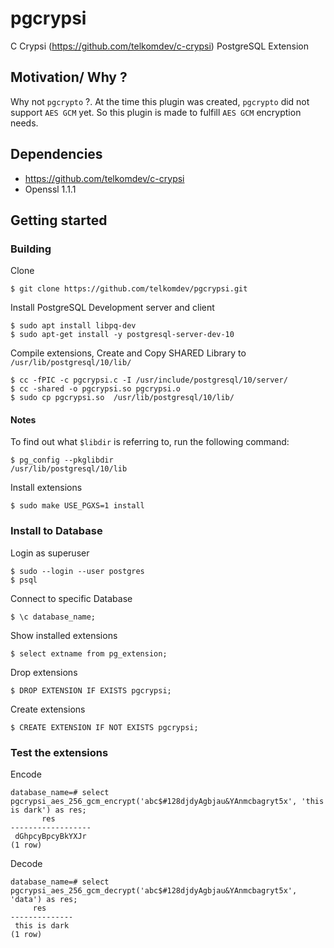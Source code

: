 # pgcrypsi

C Crypsi (https://github.com/telkomdev/c-crypsi) PostgreSQL Extension

## Motivation/ Why ?
Why not `pgcrypto` ?. At the time this plugin was created, `pgcrypto` did not support `AES GCM` yet. So this plugin is made to fulfill `AES GCM` encryption needs.

## Dependencies
- https://github.com/telkomdev/c-crypsi
- Openssl 1.1.1

## Getting started

### Building

Clone
```shell
$ git clone https://github.com/telkomdev/pgcrypsi.git
```

Install PostgreSQL Development server and client
```shell
$ sudo apt install libpq-dev
$ sudo apt-get install -y postgresql-server-dev-10
```

Compile extensions, Create and Copy SHARED Library to `/usr/lib/postgresql/10/lib/`
```shell
$ cc -fPIC -c pgcrypsi.c -I /usr/include/postgresql/10/server/
$ cc -shared -o pgcrypsi.so pgcrypsi.o
$ sudo cp pgcrypsi.so  /usr/lib/postgresql/10/lib/
```

#### Notes
To find out what `$libdir` is referring to, run the following command:
```shell
$ pg_config --pkglibdir
/usr/lib/postgresql/10/lib
```

Install extensions
```shell
$ sudo make USE_PGXS=1 install
```

### Install to Database

Login as superuser
```shell
$ sudo --login --user postgres
$ psql
```

Connect to specific Database
```shell
$ \c database_name;
```

Show installed extensions
```shell
$ select extname from pg_extension;
```

Drop extensions
```shell
$ DROP EXTENSION IF EXISTS pgcrypsi;
```

Create extensions
```shell
$ CREATE EXTENSION IF NOT EXISTS pgcrypsi;
```

### Test the extensions

Encode
```shell
database_name=# select pgcrypsi_aes_256_gcm_encrypt('abc$#128djdyAgbjau&YAnmcbagryt5x', 'this is dark') as res;
       res
------------------
 dGhpcyBpcyBkYXJr
(1 row)
```

Decode
```shell
database_name=# select pgcrypsi_aes_256_gcm_decrypt('abc$#128djdyAgbjau&YAnmcbagryt5x', 'data') as res;
     res      
--------------
 this is dark
(1 row)
```
